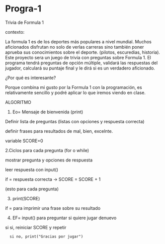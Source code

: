 # Progra-1
Trivia de Formula 1

contexto:

La formula 1 es de los deportes más populares a nivel mundial. Muchos aficionados disfrutan no solo de verlas carreras sino también poner aprueba sus conocimientos sobre el deporte. (pilotos, escuredias, historia). 
Este proyecto sera un juego de trivia con preguntas sobre Formula 1.
El programa tendrá preguntas de opción múltiple, validará las respuestas del jugador, calculará su puntaje final y le dirá si es un verdadero aficionado. 

¿Por qué es interesante?

Porque combina mi gusto por la Formula 1 con la programación, es relativamente sencillo y podré aplicar lo que iremos viendo en clase. 

ALGORITMO 

1. Eo= Mensaje de bienvenida (print)
   
Definir lista de preguntas (listas con opciones y respuesta correcta)

definir frases para resultados de mal, bien, excelnte. 

variable SCORE=0

2.Ciclos para cada pregunta (for o while)

mostrar pregunta y opciones de respuesta 

leer respuesta con input()

if = respuesta correcta -> SCORE = SCORE + 1

(esto para cada pregunta)

3. print(SCORE)

if = para imprimir una frase sobre su resultado 

4. EF= input() para preguntar si quiere jugar denuevo

si si, reiniciar SCORE y repetir

      si no, print("Gracias por jugar") 
